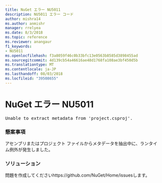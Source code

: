 ```yaml
---
title: NuGet エラー NU5011
description: NU5011 エラー コード
author: mishra14
ms.author: anmishr
manager: rrelyea
ms.date: 8/3/2018
ms.topic: reference
ms.reviewer: anangaur
f1_keywords:
- NU5011
ms.openlocfilehash: f3a8059f46c0b33bfc13e0563b8585d3898455ad
ms.sourcegitcommit: 4d139cb54a46616ae48d1768fa108ae3bf450d5b
ms.translationtype: MT
ms.contentlocale: ja-JP
ms.lasthandoff: 08/03/2018
ms.locfileid: "39508655"
---
```

# <a name="nuget-error-nu5011"></a>NuGet エラー NU5011
<pre>Unable to extract metadata from 'project.csproj'.</pre>

### <a name="issue"></a>懸案事項

アセンブリまたはプロジェクト ファイルからメタデータを抽出中に、ランタイム例外が発生しました。


### <a name="solution"></a>ソリューション

問題を作成してくださいhttps://github.com/NuGet/Home/issuesします。

